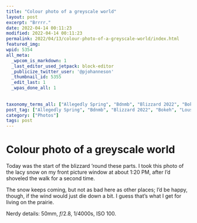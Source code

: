 ```yaml
---
title: "Colour photo of a greyscale world"
layout: post
excerpt: "Brrrr."
date: 2022-04-14 00:11:23
modified: 2022-04-14 00:11:23
permalink: 2022/04/13/colour-photo-of-a-greyscale-world/index.html
featured_img: 
wpid: 5354
all_meta: 
  _wpcom_is_markdown: 1
  _last_editor_used_jetpack: block-editor
  _publicize_twitter_user: '@pjohanneson'
  _thumbnail_id: 5355
  _edit_last: 1
  _wpas_done_all: 1
  
  
taxonomy_terms_all: ["Allegedly Spring", "Bdnmb", "Blizzard 2022", "Bokeh", "Lousy Smarch Weather", "Photography", "Snow", "Photos"]
post_tag: ["Allegedly Spring", "Bdnmb", "Blizzard 2022", "Bokeh", "Lousy Smarch Weather", "Photography", "Snow"]
category: ["Photos"]
tags: post
---
```


# Colour photo of a greyscale world

Today was the start of the blizzard ’round these parts. I took this photo of the lacy snow on my front picture window at about 1:20 PM, after I’d shoveled the walk for a second time.

The snow keeps coming, but not as bad here as other places; I’d be happy, though, if the wind would just die down a bit. I guess that’s what I get for living on the prairie.

Nerdy details: 50mm, *f*/2.8, 1/4000s, ISO 100.